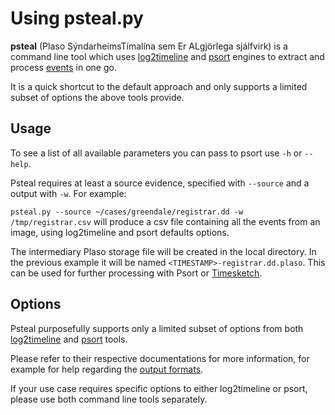 # Using psteal.py

**psteal** (Plaso SýndarheimsTímalína sem Er ALgjörlega sjálfvirk) is a command
line tool which uses [log2timeline](Using-log2timeline.md) and [psort](Using-psort.md)
engines to extract and process [events](Scribbles-about-events.md#what-is-an-event)
in one go.

It is a quick shortcut to the default approach and only supports a limited
subset of options the above tools provide.

## Usage

To see a list of all available parameters you can pass to psort use ``-h`` or
``--help``.

Psteal requires at least a source evidence, specified with ``--source`` and a
output with ``-w``. For example:

`psteal.py --source ~/cases/greendale/registrar.dd -w /tmp/registrar.csv` will
produce a csv file containing all the events from an image, using log2timeline
and psort defaults options.

The intermediary Plaso storage file will be created in the local directory. In
the previous example it will be named ``<TIMESTAMP>-registrar.dd.plaso``.
This can be used for further processing with Psort or [Timesketch](https://github.com/google/timesketch).

## Options

Psteal purposefully supports only a limited subset of options from both
[log2timeline](Using-log2timeline.md) and [psort](Using-psort.md) tools.

Please refer to their respective documentations for more information, for
example for help regarding the [output formats](Using-psort.md#Output).

If your use case requires specific options to either log2timeline or psort,
please use both command line tools separately.
